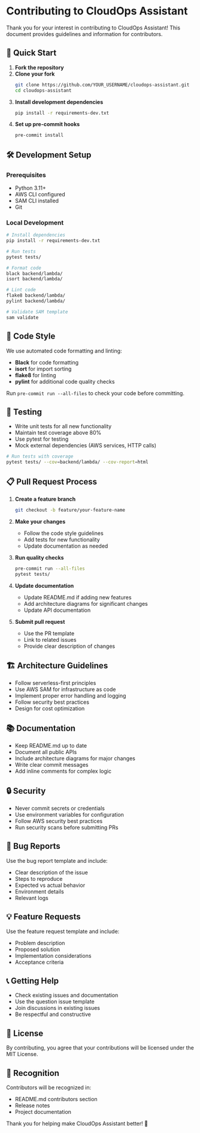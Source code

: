 # Contributing to CloudOps Assistant

Thank you for your interest in contributing to CloudOps Assistant! This document provides guidelines and information for contributors.

## 🚀 Quick Start

1. **Fork the repository**
2. **Clone your fork**
   ```bash
   git clone https://github.com/YOUR_USERNAME/cloudops-assistant.git
   cd cloudops-assistant
   ```
3. **Install development dependencies**
   ```bash
   pip install -r requirements-dev.txt
   ```
4. **Set up pre-commit hooks**
   ```bash
   pre-commit install
   ```

## 🛠️ Development Setup

### Prerequisites
- Python 3.11+
- AWS CLI configured
- SAM CLI installed
- Git

### Local Development
```bash
# Install dependencies
pip install -r requirements-dev.txt

# Run tests
pytest tests/

# Format code
black backend/lambda/
isort backend/lambda/

# Lint code
flake8 backend/lambda/
pylint backend/lambda/

# Validate SAM template
sam validate
```

## 📝 Code Style

We use automated code formatting and linting:

- **Black** for code formatting
- **isort** for import sorting
- **flake8** for linting
- **pylint** for additional code quality checks

Run `pre-commit run --all-files` to check your code before committing.

## 🧪 Testing

- Write unit tests for all new functionality
- Maintain test coverage above 80%
- Use pytest for testing
- Mock external dependencies (AWS services, HTTP calls)

```bash
# Run tests with coverage
pytest tests/ --cov=backend/lambda/ --cov-report=html
```

## 📋 Pull Request Process

1. **Create a feature branch**
   ```bash
   git checkout -b feature/your-feature-name
   ```

2. **Make your changes**
   - Follow the code style guidelines
   - Add tests for new functionality
   - Update documentation as needed

3. **Run quality checks**
   ```bash
   pre-commit run --all-files
   pytest tests/
   ```

4. **Update documentation**
   - Update README.md if adding new features
   - Add architecture diagrams for significant changes
   - Update API documentation

5. **Submit pull request**
   - Use the PR template
   - Link to related issues
   - Provide clear description of changes

## 🏗️ Architecture Guidelines

- Follow serverless-first principles
- Use AWS SAM for infrastructure as code
- Implement proper error handling and logging
- Follow security best practices
- Design for cost optimization

## 📚 Documentation

- Keep README.md up to date
- Document all public APIs
- Include architecture diagrams for major changes
- Write clear commit messages
- Add inline comments for complex logic

## 🔒 Security

- Never commit secrets or credentials
- Use environment variables for configuration
- Follow AWS security best practices
- Run security scans before submitting PRs

## 🐛 Bug Reports

Use the bug report template and include:
- Clear description of the issue
- Steps to reproduce
- Expected vs actual behavior
- Environment details
- Relevant logs

## 💡 Feature Requests

Use the feature request template and include:
- Problem description
- Proposed solution
- Implementation considerations
- Acceptance criteria

## 📞 Getting Help

- Check existing issues and documentation
- Use the question issue template
- Join discussions in existing issues
- Be respectful and constructive

## 📄 License

By contributing, you agree that your contributions will be licensed under the MIT License.

## 🙏 Recognition

Contributors will be recognized in:
- README.md contributors section
- Release notes
- Project documentation

Thank you for helping make CloudOps Assistant better! 🚀
